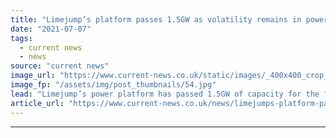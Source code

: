 ```yaml
---
title: "Limejump’s platform passes 1.5GW as volatility remains in power prices"
date: "2021-07-07"
tags: 
  - current news
  - news
source: "current news"
image_url: "https://www.current-news.co.uk/static/images/_400x400_crop_center-center/Limejump-CN-solar-farm-credit-Limejum.jpg"
image_fp: "/assets/img/post_thumbnails/54.jpg"
lead: "​Limejump’s power platform has passed 1.5GW of capacity for the first time since the company was established in 2013."
article_url: "https://www.current-news.co.uk/news/limejumps-platform-passes-1-5gw-as-volatility-remains-in-power-prices?utm_source=rss-feeds&utm_medium=rss&utm_campaign=rss"
---
```


---
